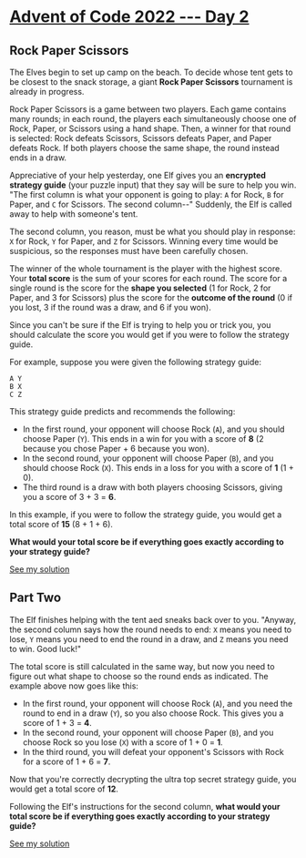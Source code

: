 <!-- @format -->

# [Advent of Code 2022 --- Day 2][0]

## Rock Paper Scissors

The Elves begin to set up camp on the beach. To decide whose tent gets to be
closest to the snack storage, a giant **Rock Paper Scissors** tournament is
already in progress.

Rock Paper Scissors is a game between two players. Each game contains many
rounds; in each round, the players each simultaneously choose one of Rock,
Paper, or Scissors using a hand shape. Then, a winner for that round is
selected: Rock defeats Scissors, Scissors defeats Paper, and Paper defeats Rock.
If both players choose the same shape, the round instead ends in a draw.

Appreciative of your help yesterday, one Elf gives you an **encrypted strategy
guide** (your puzzle input) that they say will be sure to help you win. "The
first column is what your opponent is going to play: `A` for Rock, `B` for Paper,
and `C` for Scissors. The second column--" Suddenly, the Elf is called away to
help with someone's tent.

The second column, you reason, must be what you should play in response: `X` for
Rock, `Y` for Paper, and `Z` for Scissors. Winning every time would be
suspicious, so the responses must have been carefully chosen.

The winner of the whole tournament is the player with the highest score. Your
**total score** is the sum of your scores for each round. The score for a single
round is the score for the **shape you selected** (1 for Rock, 2 for Paper, and
3 for Scissors) plus the score for the **outcome of the round** (0 if you lost,
3 if the round was a draw, and 6 if you won).

Since you can't be sure if the Elf is trying to help you or trick you, you
should calculate the score you would get if you were to follow the strategy
guide.

For example, suppose you were given the following strategy guide:

```
A Y
B X
C Z
```

This strategy guide predicts and recommends the following:

- In the first round, your opponent will choose Rock (`A`), and you should
  choose Paper (`Y`). This ends in a win for you with a score of **8** (2
  because you chose Paper + 6 because you won).
- In the second round, your opponent will choose Paper (`B`), and you should
  choose Rock (`X`). This ends in a loss for you with a score of **1** (1 + 0).
- The third round is a draw with both players choosing Scissors, giving you a
  score of 3 + 3 = **6**.

In this example, if you were to follow the strategy guide, you would get a total
score of **15** (8 + 1 + 6).

**What would your total score be if everything goes exactly according to your
strategy guide?**

[See my solution](/day-2/ch_1.py)

## Part Two

The Elf finishes helping with the tent aed sneaks back over to you. "Anyway, the
second column says how the round needs to end: `X` means you need to lose, `Y`
means you need to end the round in a draw, and `Z` means you need to win. Good
luck!"

The total score is still calculated in the same way, but now you need to figure
out what shape to choose so the round ends as indicated. The example above now
goes like this:

- In the first round, your opponent will choose Rock (`A`), and you need the
  round to end in a draw (`Y`), so you also choose Rock. This gives you a score
  of 1 + 3 = **4**.
- In the second round, your opponent will choose Paper (`B`), and you choose
  Rock so you lose (`X`) with a score of 1 + 0 = **1**.
- In the third round, you will defeat your opponent's Scissors with Rock for a
  score of 1 + 6 = **7**.

Now that you're correctly decrypting the ultra top secret strategy guide, you
would get a total score of **12**.

Following the Elf's instructions for the second column, **what would your total
score be if everything goes exactly according to your strategy guide?**

[See my solution](/day-2/ch_2.py)

[0]: https://adventofcode.com/2022/day/2 'Advent of Code - Day 2'
